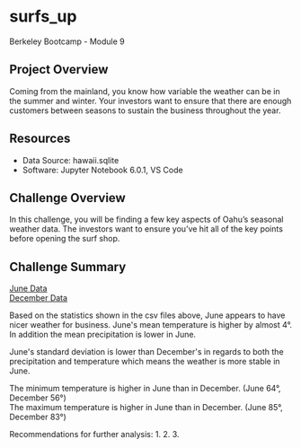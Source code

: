 # surfs_up
Berkeley Bootcamp - Module 9

## Project Overview
Coming from the mainland, you know how variable the weather can be in the summer and winter. Your investors want to ensure that there are enough customers between seasons to sustain the business throughout the year.

## Resources
- Data Source: hawaii.sqlite
- Software: Jupyter Notebook 6.0.1, VS Code

## Challenge Overview
In this challenge, you will be finding a few key aspects of Oahu’s seasonal weather data. The investors want to ensure you’ve hit all of the key points before opening the surf shop.

## Challenge Summary

[June Data](june.csv)  
[December Data](june.csv)

Based on the statistics shown in the csv files above, June appears to have nicer weather for business. June's mean temperature is higher by almost 4°.  In addition the mean precipitation is lower in June.

June's standard deviation is lower than December's in regards to both the precipitation and temperature which means the weather is more stable in June.

The minimum temperature is higher in June than in December. (June 64°, December 56°)  
The maximum temperature is higher in June than in December. (June 85°, December 83°)  

Recommendations for further analysis:
1. 
2. 
3. 
